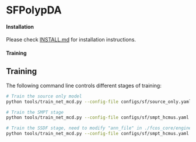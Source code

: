 # SFPolypDA

#### Installation 

Please check [INSTALL.md](INSTALL.md) for installation instructions.

#### Training

## Training

The following command line controls different stages of training:

```bash
# Train the source only model
python tools/train_net_mcd.py --config-file configs/sf/source_only.yaml SOLVER.SFDA_STAGE 1

# Train the SMPT stage
python tools/train_net_mcd.py --config-file configs/sf/smpt_hcmus.yaml SOLVER.SFDA_STAGE 5

# Train the SSDF stage, need to modify "ann_file" in ./fcos_core/engine/trainer
python tools/train_net_mcd.py --config-file configs/sf/smpt_hcmus.yaml SOLVER.SFDA_STAGE 2
```